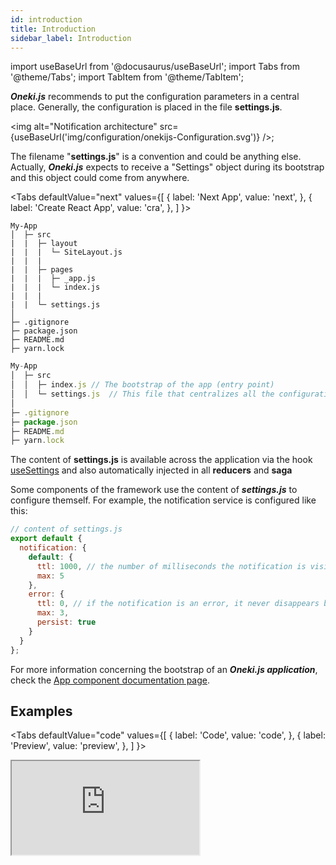 ```yaml
---
id: introduction
title: Introduction
sidebar_label: Introduction
---
```

import useBaseUrl from '@docusaurus/useBaseUrl';
import Tabs from '@theme/Tabs';
import TabItem from '@theme/TabItem';


***Oneki.js*** recommends to put the configuration parameters in a central place. Generally, the configuration is placed in the file **settings.js**.

<img alt="Notification architecture" src={useBaseUrl('img/configuration/onekijs-Configuration.svg')} />;

The filename "**settings.js**" is a convention and could be anything else. Actually, ***Oneki.js*** expects to receive a "Settings" object during its bootstrap and this object could come from anywhere.

<Tabs
  defaultValue="next"
  values={[
    { label: 'Next App', value: 'next', },
    { label: 'Create React App', value: 'cra', },
  ]
}>
<TabItem value="next">

```
My-App
│  ├─ src
|  |  ├─ layout
|  |  |  └─ SiteLayout.js
|  |  |  
|  |  ├─ pages
|  |  |  ├─ _app.js
|  |  |  └─ index.js
|  |  |  
|  |  └─ settings.js
│
├─ .gitignore
├─ package.json
├─ README.md
├─ yarn.lock
```

</TabItem>
<TabItem value="cra">

```javascript
My-App
│  ├─ src
│  │  ├─ index.js // The bootstrap of the app (entry point)
│  │  └─ settings.js  // This file that centralizes all the configurations
│
├─ .gitignore
├─ package.json
├─ README.md
├─ yarn.lock
```
</TabItem>
</Tabs>

The content of **settings.js** is available across the application via the hook [useSettings](../configuration/use-settings) and also automatically injected in all **reducers** and **saga**

Some components of the framework use the content of ***settings.js*** to configure themself. For example, the notification service is configured like this:

```javascript
// content of settings.js
export default {
  notification: {
    default: {
      ttl: 1000, // the number of milliseconds the notification is visible
      max: 5
    },
    error: {
      ttl: 0, // if the notification is an error, it never disappears by itself
      max: 3,
      persist: true
    }
  }
};
```

For more information concerning the bootstrap of an ***Oneki.js application***, check the [App component documentation page](../overview/app).

## Examples

<Tabs
  defaultValue="code"
  values={[
    { label: 'Code', value: 'code', },
    { label: 'Preview', value: 'preview', },
  ]
}>
<TabItem value="code">
  <iframe
    src="https://codesandbox.io/embed/github/oneki/onekijs-example/tree/master/next/auth-oidc?module=%2Fsrc%2Fsettings.js&fontsize=14&hidenavigation=1&theme=dark&view=editor"
    style={{width:'100%', height:'800px', border:0, bordeRadius: '4px', overflow:'hidden'}}
    title="onekijs-basic-app"
    allow="geolocation; microphone; camera; midi; vr; accelerometer; gyroscope; payment; ambient-light-sensor; encrypted-media; usb"
    sandbox="allow-modals allow-forms allow-popups allow-scripts allow-same-origin" />
</TabItem>
<TabItem value="preview">
  <iframe
    src="https://codesandbox.io/embed/github/oneki/onekijs-example/tree/master/next/auth-oidc?fontsize=14&hidenavigation=1&theme=dark&view=preview"
    style={{width:'100%', height:'600px', border:0, bordeRadius: '4px', overflow:'hidden'}}
    title="onekijs-basic-app"
    allow="geolocation; microphone; camera; midi; vr; accelerometer; gyroscope; payment; ambient-light-sensor; encrypted-media; usb"
    sandbox="allow-modals allow-forms allow-popups allow-scripts allow-same-origin" />
</TabItem>
</Tabs>

Click on the icon <img width="20px" height="20px" alt="Notification architecture" src={useBaseUrl('img/hamburger_icon.svg')} /> to access the other files or [open the project in Code Sandbox](https://codesandbox.io/embed/github/oneki/onekijs-example/tree/master/next/form-crud?fontsize=14&module=%2Fsrc%2Froutes%2Fusers%2FUsers.js&theme=dark)

<!-- ### Minimal example
The minimal example consists of a simple settings file that is common to any environement.<br/>
The settings object is a simple object (not an array) that is passed to ***App*** as a prop.

<Tabs
  defaultValue="code"
  values={[
    { label: 'Code', value: 'code', },
    { label: 'Preview', value: 'preview', },
  ]
}>
<TabItem value="code">
  <iframe
    src="https://codesandbox.io/embed/onekijs-settings-minimal-rq4c5?fontsize=14&hidenavigation=1&module=%2Fsrc%2Fsettings.js&theme=dark&view=editor"
    style={{width:'100%', height:'470px', border:0, bordeRadius: '4px', overflow:'hidden'}}
    title="onekijs-basic-app"
    allow="geolocation; microphone; camera; midi; vr; accelerometer; gyroscope; payment; ambient-light-sensor; encrypted-media; usb"
    sandbox="allow-modals allow-forms allow-popups allow-scripts allow-same-origin" />
</TabItem>
<TabItem value="preview">
  <iframe
    src="https://codesandbox.io/embed/onekijs-settings-minimal-rq4c5?fontsize=14&hidenavigation=1&module=%2Fsrc%2Fsettings.js&theme=dark&view=preview"
    style={{width:'100%', height:'470px', border:0, bordeRadius: '4px', overflow:'hidden'}}
    title="onekijs-basic-app"
    allow="geolocation; microphone; camera; midi; vr; accelerometer; gyroscope; payment; ambient-light-sensor; encrypted-media; usb"
    sandbox="allow-modals allow-forms allow-popups allow-scripts allow-same-origin" />
</TabItem>
</Tabs>

### Multi environments example
This example shows how to manage settings in a multi environments setup.
<Tabs
  defaultValue="code"
  values={[
    { label: 'Code', value: 'code', },
    { label: 'Preview', value: 'preview', },
  ]
}>
<TabItem value="code">
  <iframe
    src="https://codesandbox.io/embed/onekijs-settings-5sc1k?fontsize=14&hidenavigation=1&module=%2Fsrc%2Fsettings.js&theme=dark&view=editor"
    style={{width:'100%', height:'1150px', border:0, bordeRadius: '4px', overflow:'hidden'}}
    title="onekijs-basic-app"
    allow="geolocation; microphone; camera; midi; vr; accelerometer; gyroscope; payment; ambient-light-sensor; encrypted-media; usb"
    sandbox="allow-modals allow-forms allow-popups allow-scripts allow-same-origin" />
</TabItem>
<TabItem value="preview">
  <iframe
    src="https://codesandbox.io/embed/onekijs-settings-5sc1k?fontsize=14&hidenavigation=1&module=%2Fsrc%2Fsettings.js&theme=dark&view=preview"
    style={{width:'100%', height:'1150px', border:0, bordeRadius: '4px', overflow:'hidden'}}
    title="onekijs-basic-app"
    allow="geolocation; microphone; camera; midi; vr; accelerometer; gyroscope; payment; ambient-light-sensor; encrypted-media; usb"
    sandbox="allow-modals allow-forms allow-popups allow-scripts allow-same-origin" />
</TabItem>
</Tabs> -->